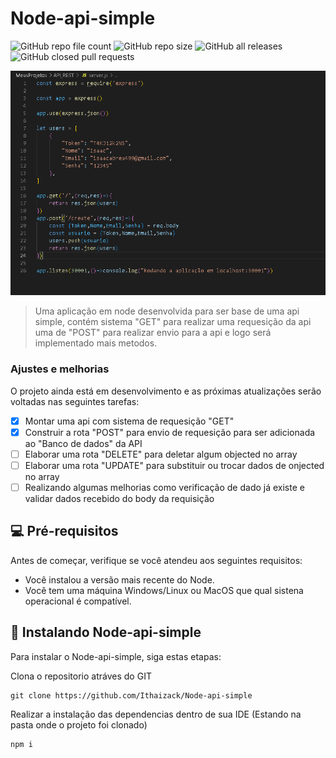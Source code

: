 # Node-api-simple

![GitHub repo file count](https://img.shields.io/github/directory-file-count/Ithaizack/Node-api-simple)
![GitHub repo size](https://img.shields.io/github/repo-size/Ithaizack/Node-api-simple)
![GitHub all releases](https://img.shields.io/github/downloads/Ithaizack/Node-api-simple/total)
![GitHub closed pull requests](https://img.shields.io/github/issues-pr-closed/Ithaizack/Node-api-simple)


<img src="./Imagem.png" alt="exemplo imagem">

> Uma aplicação em node desenvolvida para ser base de uma api simple, contém sistema "GET" para realizar uma requesição da api uma de "POST" para realizar envio para a api e logo será implementado mais metodos.
### Ajustes e melhorias

O projeto ainda está em desenvolvimento e as próximas atualizações serão voltadas nas seguintes tarefas:

- [x] Montar uma api com sistema de requesição "GET"
- [x] Construir a rota "POST" para envio de requesição para ser adicionada ao "Banco de dados" da API
- [ ] Elaborar uma rota "DELETE" para deletar algum objected no array
- [ ] Elaborar uma rota "UPDATE" para substituir ou trocar dados de onjected no array
- [ ] Realizando algumas melhorias como verificação de dado já existe e validar dados recebido do body da requisição 

## 💻 Pré-requisitos

Antes de começar, verifique se você atendeu aos seguintes requisitos:

* Você instalou a versão mais recente do Node.
* Você tem uma máquina Windows/Linux ou MacOS que qual sistena operacional é compatível.

## 🚀 Instalando Node-api-simple

Para instalar o Node-api-simple, siga estas etapas:

Clona o repositorio atráves do GIT
```
git clone https://github.com/Ithaizack/Node-api-simple
```
Realizar a instalação das dependencias dentro de sua IDE (Estando na pasta onde o projeto foi clonado)
```
npm i
```
